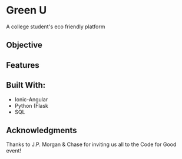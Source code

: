 # Green U

A college student's eco friendly platform

## Objective

## Features

## Built With:

* Ionic-Angular
* Python (Flask
* SQL

## Acknowledgments

Thanks to J.P. Morgan & Chase for inviting
us all to the Code for Good event!
